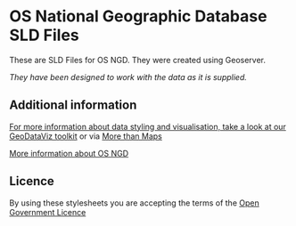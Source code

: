 # OS National Geographic Database SLD Files

These are SLD Files for OS NGD. They were created using Geoserver.

*They have been designed to work with the data as it is supplied.*

## Additional information

[For more information about data styling and visualisation, take a look at our GeoDataViz toolkit](https://github.com/OrdnanceSurvey/GeoDataViz-Toolkit) or via [More than Maps](https://docs.os.uk/more-than-maps)

[More information about OS NGD](https://www.ordnancesurvey.co.uk/products/os-ngd)

## Licence

By using these stylesheets you are accepting the terms of the [Open Government Licence](https://www.nationalarchives.gov.uk/doc/open-government-licence/version/3/)

